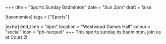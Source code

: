+++
title = "Sports Sunday Badminton"
date = "Sun 2pm"
draft = false

[taxonomies]
tags = ["Sports"]

[extra]
end_time = "4pm"
location = "Westwood Games Hall"
colour = "social"
icon = "ph-racquet"
+++
This sports sunday its badminton, join us at Court 2!
